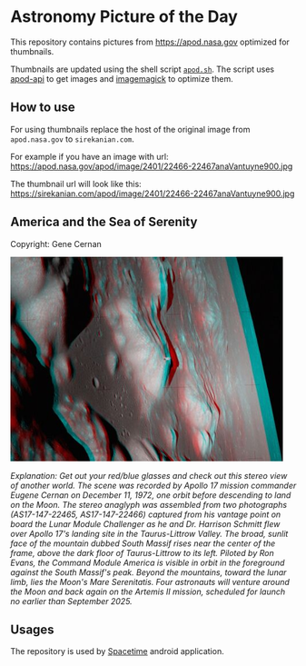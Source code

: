 # Astronomy Picture of the Day

This repository contains pictures from https://apod.nasa.gov optimized for thumbnails.

Thumbnails are updated using the shell script [`apod.sh`](apod.sh). The script
uses [apod-api](https://github.com/nasa/apod-api) to get images and [imagemagick](https://imagemagick.org) to
optimize them.

## How to use

For using thumbnails replace the host of the original image from `apod.nasa.gov` to `sirekanian.com`.

For example if you have an image with url:<br>
https://apod.nasa.gov/apod/image/2401/22466-22467anaVantuyne900.jpg

The thumbnail url will look like this:<br>
https://sirekanian.com/apod/image/2401/22466-22467anaVantuyne900.jpg

## America and the Sea of Serenity

Copyright: Gene Cernan

[![the picture of the day][1]][2]

_Explanation: Get out your red/blue glasses and check out this stereo view of another world. The scene was recorded by Apollo 17 mission commander Eugene Cernan on December 11, 1972, one orbit before descending to land on the Moon. The stereo anaglyph was assembled from two photographs (AS17-147-22465, AS17-147-22466) captured from his vantage point on board the Lunar Module Challenger as he and Dr. Harrison Schmitt flew over Apollo 17's landing site in the Taurus-Littrow Valley. The broad, sunlit face of the mountain dubbed South Massif rises near the center of the frame, above the dark floor of Taurus-Littrow to its left. Piloted by Ron Evans, the Command Module America is visible in orbit in the foreground against the South Massif's peak. Beyond the mountains, toward the lunar limb, lies the Moon's Mare Serenitatis. Four astronauts will venture around the Moon and back again on the Artemis II mission, scheduled for launch no earlier than September 2025._

## Usages

The repository is used by [Spacetime][3] android application.

[1]: image/2401/22466-22467anaVantuyne900.jpg

[2]: https://apod.nasa.gov/apod/image/2401/22466-22467anaVantuyne900.jpg

[3]: https://github.com/sirekanian/spacetime
